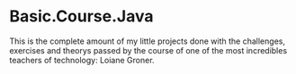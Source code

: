 # Basic.Course.Java
This is the complete amount of my little projects done with the challenges, exercises and theorys passed by the course of one of the most incredibles teachers of technology: Loiane Groner.
